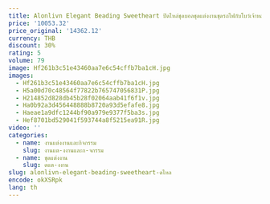 ```yaml
---
title: Alonlivn Elegant Beading Sweetheart ปิดไหล่ชุดบอลชุดแต่งงานชุดรถไฟกับโบว์เจ้าหญิงเจ้าสาวกระโปรง
price: '10053.32'
price_original: '14362.12'
currency: THB
discount: 30%
rating: 5
volume: 79
image: Hf261b3c51e43460aa7e6c54cffb7ba1cH.jpg
images:
  - Hf261b3c51e43460aa7e6c54cffb7ba1cH.jpg
  - H5a00d70c48564f77822b765747056831P.jpg
  - H214852d828db45b28f02064aab41f6f1v.jpg
  - Ha0b92a3d456448888b8720a93d5efafe8.jpg
  - Haeae1a9dfc1244bf90a979e9377f5ba3s.jpg
  - Hef8701bd529041f593744a8f5215ea91R.jpg
video: ''
categories:
  - name: งานแต่งงานและกิจกรรม
    slug: งานแต-งงานและก-จกรรม
  - name: ชุดแต่งงาน
    slug: ดแต-งงาน
slug: alonlivn-elegant-beading-sweetheart-ดไหล
encode: okXSRpk
lang: th
---
```

  